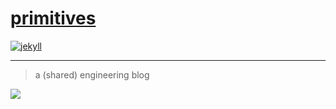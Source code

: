# [primitives](https://sambacha.github.io/primitives/)

[![jekyll](https://github.com/manifoldfinance/primitives/actions/workflows/jekyll.yml/badge.svg)](https://github.com/manifoldfinance/primitives/actions/workflows/jekyll.yml)

---

> a (shared) engineering blog

![](https://d.pr/i/6QoIU0.jpg)
